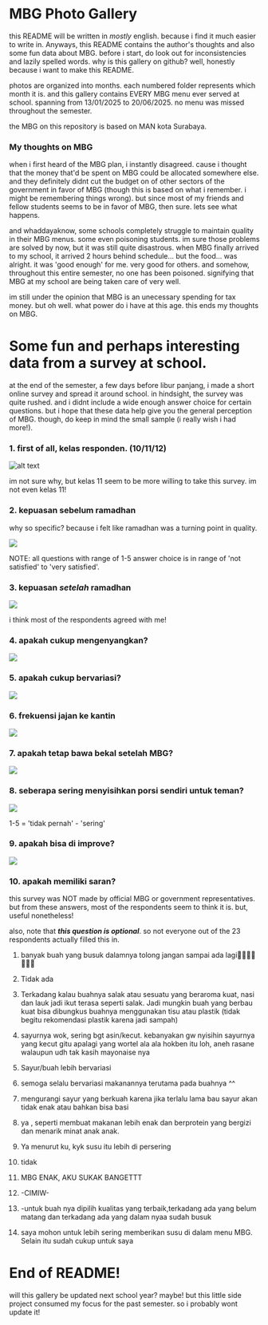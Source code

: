 # MBG Photo Gallery

this README will be written in *mostly* english. because i find it much easier to write in. Anyways, this README contains the author's thoughts and also some fun data about MBG. before i start, do look out for inconsistencies and lazily spelled words. why is this gallery on github? well, honestly because i want to make this README.

photos are organized into months. each numbered folder represents which month it is. and this gallery contains EVERY MBG menu ever served at school. spanning from 13/01/2025 to 20/06/2025. no menu was missed throughout the semester.

the MBG on this repository is based on MAN kota Surabaya. 

### My thoughts on MBG

when i first heard of the MBG plan, i instantly disagreed. cause i thought that the money that'd be spent on MBG could be allocated somewhere else. and they definitely didnt cut the budget on of other sectors of the government in favor of MBG (though this is based on what i remember. i might be remembering things wrong). but since most of my friends and fellow students seems to be in favor of MBG, then sure. lets see what happens.

and whaddayaknow, some schools completely struggle to maintain quality in their MBG menus. some even poisoning students. im sure those problems are solved by now, but it was still quite disastrous. when MBG finally arrived to my school, it arrived 2 hours behind schedule... but the food... was alright. it was 'good enough' for me. very good for others. and somehow, throughout this entire semester, no one has been poisoned. signifying that MBG at my school are being taken care of very well.

im still under the opinion that MBG is an unecessary spending for tax money. but oh well. what power do i have at this age. this ends my thoughts on MBG.

# Some fun and perhaps interesting data from a survey at school.
at the end of the semester, a few days before libur panjang, i made a short online survey and spread it around school. in hindsight, the survey was quite rushed. and i didnt include a wide enough answer choice for certain questions. but i hope that these data help give you the general perception of MBG. though, do keep in mind the small sample (i really wish i had more!).

### 1. first of all, kelas responden. (10/11/12)

![alt text](FunData/kelas_responden.jpg)

im not sure why, but kelas 11 seem to be more willing to take this survey. im not even kelas 11!

### 2. kepuasan **sebelum** ramadhan

why so specific? because i felt like ramadhan was a turning point in quality. 

![](FunData/kepuasan_sebelum.jpg)

NOTE: all questions with range of 1-5 answer choice is in range of 'not satisfied' to 'very satisfied'.

### 3. kepuasan ***setelah*** ramadhan

![](FunData/kepuasan_setelah.jpg)

i think most of the respondents agreed with me! 

### 4. apakah cukup mengenyangkan?

![](FunData/cukup_mengenyangkan.jpg)

### 5. apakah cukup bervariasi?

![](FunData/cukup_variasi.jpg)

### 6. frekuensi jajan ke kantin

![](FunData/kantin_frequency.jpg)

### 7. apakah tetap bawa bekal setelah MBG?

![](FunData/bawa_bekal.jpg)

### 8. seberapa sering menyisihkan porsi sendiri untuk teman?

![](FunData/menyisihkan_utk_teman.jpg)

1-5 = 'tidak pernah' - 'sering'

### 9. apakah bisa di improve?

![](FunData/bisa_improve.jpg)

### 10. apakah memiliki saran?

this survey was NOT made by official MBG or government representatives. but from these answers, most of the respondents seem to think it is. but, useful nonetheless!

also, note that ***this question is optional***. so not everyone out of the 23 respondents actually filled this in.

1. banyak buah yang busuk dalamnya tolong jangan sampai ada lagi🙏🏻🙏🏻🙏🏻🔝

2. Tidak ada

3. Terkadang kalau buahnya salak atau sesuatu yang beraroma kuat, nasi dan lauk jadi ikut terasa seperti salak. Jadi mungkin buah yang berbau kuat bisa dibungkus buahnya menggunakan tisu atau plastik (tidak begitu rekomendasi plastik karena jadi sampah)

4. sayurnya wok, sering bgt asin/kecut. kebanyakan gw nyisihin sayurnya yang kecut gitu apalagi yang wortel ala ala hokben itu loh, aneh rasane walaupun udh tak kasih mayonaise nya

5. Sayur/buah lebih bervariasi 

6. semoga selalu bervariasi makanannya terutama pada buahnya ^^

7. mengurangi sayur yang berkuah karena jika terlalu lama bau sayur akan tidak enak atau bahkan bisa basi

8. ya , seperti membuat makanan lebih enak dan berprotein yang bergizi dan menarik minat anak anak.

9. Ya menurut ku, kyk susu itu lebih di persering

10. tidak

11. MBG ENAK, AKU SUKAK BANGETTT

12. -CIMIW-
 
13. -untuk buah nya dipilih kualitas yang terbaik,terkadang ada yang belum matang dan terkadang ada yang dalam nyaa sudah busuk

14. saya mohon untuk lebih sering memberikan susu di dalam menu MBG. Selain itu sudah cukup untuk saya


# End of README!

will this gallery be updated next school year? maybe! but this little side project consumed my focus for the past semester. so i probably wont update it!
